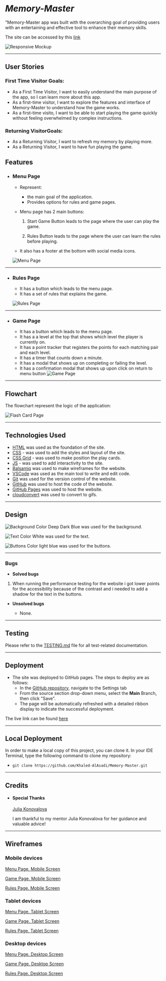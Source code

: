 # *Memory-Master*

"Memory-Master app was built with the overarching goal of providing users with an entertaining and effective tool to enhance their memory skills.

The site can be accessed by this [link](https://khaled-alasadi.github.io/Memory-Master/index.html)

![Responsive Mockup](documentation/responsive_mockup.png)


---
## User Stories

### First Time Visitor Goals:

* As a First Time Visitor, I want to easily understand the main purpose of the app, so I can learn more about this app.
* As a first-time visitor, I want to explore the features and interface of Memory-Master to understand how the game works.
* As a first-time visito, I want to be able to start playing the game quickly without feeling overwhelmed by complex instructions.

### Returning VisitorGoals:

* As a Returning Visitor, I want to refresh my memory by playing more.
* As a Returning Visitor, I want to have fun playing the game.

## Features

+ ### Menu Page

    - Represent: 

        * the main goal of the application.
        * Provides options for rules and game pages.

    - Menu page has 2 main buttons:

        1. Start Game Button leads to the page where the user can play the game.

        2. Rules Button leads to the page where the user can learn the rules before playing.


    - It also has a footer at the bottom with social media icons.

    ![Menu Page](documentation/compatibility/chrome_menu_page.png)
​
---

+ ### Rules Page

    - It has a button which leads to the menu page.
    - It has a set of rules that explains the game.

    ![Rules Page](documentation/compatibility/chrome_rules_page.png)


---

+ ### Game Page

    - It has a button which leads to the menu page.
    - It has a a level at the top that shows which level the player is currently on.
    - It has a point tracker that registers the points for each matching pair and each level.
    - It has a timer that counts down a minute.
    - It has a modal that shows up on completing or failing the level.
    - It has a confirmation modal that shows up upon click on return to menu button
    ![Game Page](documentation/compatibility/chrome_game_page.png)

---

## Flowchart

The flowchart represent the logic of the application:

  ![Flash Card Page](documentation/app_flowchart.png)

---

## Technologies Used

- [HTML](https://developer.mozilla.org/en-US/docs/Web/HTML) was used as the foundation of the site.
- [CSS](https://developer.mozilla.org/en-US/docs/Web/css) - was used to add the styles and layout of the site.
- [CSS Grid](https://developer.mozilla.org/en-US/docs/Web/CSS/grid) - was used to make position the play cards.
- [JS](https://www.w3schools.com/js/) - was used to add interactivity to the site.
- [Balsamiq](https://balsamiq.com/) was used to make wireframes for the website.
- [VSCode](https://code.visualstudio.com/) was used as the main tool to write and edit code.
- [Git](https://git-scm.com/) was used for the version control of the website.
- [GitHub](https://github.com/) was used to host the code of the website.
- [GitHub Pages](https://pages.github.com/) was used to host the website.
- [cloudconvert](https://cloudconvert.com/) was used to convert to gifs.
---

## Design

![Background Color](documentation/design/background_color.png)
Deep Dark Blue was used for the background.

![Text Color](documentation/design/text_color.png)
White was used for the text.

![Buttons Color](documentation/design/buttons_color.png)
light blue was used for the buttons.


---

### Bugs
+ **Solved bugs**

1. When running the performance testing for the website i got lower points for the accessibility because of the contrast and i needed to add a shadow for the text in the buttons.

+ **Unsolved bugs**

    - None.

---
## Testing

Please refer to the [TESTING.md](TESTING.md) file for all test-related documentation.


---
## Deployment

- The site was deployed to GitHub pages. The steps to deploy are as follows: 
  - In the [GitHub repository](https://github.com/Khaled-AlAsadi/Memory-Master.git), navigate to the Settings tab 
  - From the source section drop-down menu, select the **Main** Branch, then click "Save".
  - The page will be automatically refreshed with a detailed ribbon display to indicate the successful deployment.

The live link can be found [here](https://khaled-alasadi.github.io/Memory-Master/index.html)

---

## Local Deployment

In order to make a local copy of this project, you can clone it.
In your IDE Terminal, type the following command to clone my repository:

- `git clone https://github.com/Khaled-AlAsadi/Memory-Master.git`

---
## Credits

+ #### Special Thanks

    [Julia Konovalova](https://github.com/IuliiaKonovalova)

    I am thankful to my mentor Julia Konovalova for her guidance and valuable advice!

---

## Wireframes

### Mobile devices

[Menu Page. Mobile Screen](documentation/wireframes/index-mobile.png)

[Game Page. Mobile Screen](documentation/wireframes/game-mobile.png)

[Rules Page. Mobile Screen](documentation/wireframes/rules-mobile.png)

### Tablet devices

[Menu Page. Tablet Screen](documentation/wireframes/index-tablet.png)

[Game Page. Tablet Screen](documentation/wireframes/game-tablet.png)

[Rules Page. Tablet Screen](documentation/wireframes/rules-tablet.png)

### Desktop devices

[Menu Page. Desktop Screen](documentation/wireframes/index-desktop.png)

[Game Page. Desktop Screen](documentation/wireframes/game-desktop.png)

[Rules Page. Desktop Screen](documentation/wireframes/rules-desktop.png)
